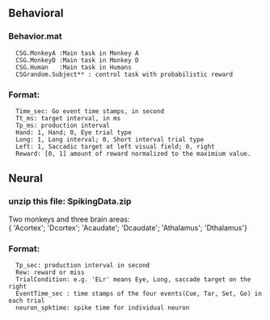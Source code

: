 ## Behavioral

### Behavior.mat

      CSG.MonkeyA :Main task in Monkey A
      CSG.MonkeyD :Main task in Monkey D
      CSG.Human   :Main task in Humans
      CSGrandom.Subject** : control task with probabilistic reward
      
### Format:
      Time_sec: Go event time stamps, in second
      Tt_ms: target interval, in ms
      Tp_ms: production interval
      Hand: 1, Hand; 0, Eye trial type
      Long: 1, Long interval; 0, Short interval trial type
      Left: 1, Saccadic target at left visual field; 0, right
      Reward: [0, 1] amount of reward normalized to the maximium value.
## Neural

### unzip this file: SpikingData.zip
 Two monkeys and three brain areas:  
     { 'Acortex';
      'Dcortex';
      'Acaudate';
      'Dcaudate';
      'Athalamus';
      'Dthalamus'}
  ### Format:    
      Tp_sec: production interval in second
      Rew: reward or miss
      TrialCondition: e.g. 'ELr' means Eye, Long, saccade target on the right
      EventTime_sec : time stamps of the four events(Cue, Tar, Set, Go) in each trial
      neuron_spktime: spike time for individual neuron 
